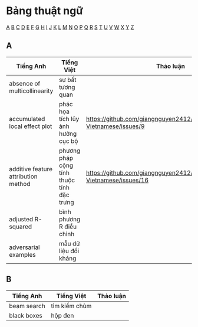 [comment]: <> (Credit to https://d2l.aivivn.com/glossary.html)
# Bảng thuật ngữ

[A](#a) [B](#b) [C](#c) [D](#d) [E](#e) [F](#f) [G](#g)
[H](#h) [I](#i) [J](#j) [K](#k) [L](#l) [M](#m) [N](#n)
[O](#o) [P](#p) [Q](#q) [R](#r) [S](#s) [T](#t) [U](#u)
[V](#v) [W](#w) [X](#x) [Y](#y) [Z](#z)

## A
| Tiếng Anh                             | Tiếng Việt                | Thảo luận                                    |
|---------------------------------------|---------------------------|----------------------------------------------|
| absence of multicollinearity          | sự bất tương quan         |                                              |
| accumulated local effect plot         | phác họa tích lũy ảnh hưởng cục bộ            | https://github.com/giangnguyen2412/InterpretableMLBook-Vietnamese/issues/9|
| additive feature attribution method   | phương pháp cộng tính thuộc tính đặc trưng    | https://github.com/giangnguyen2412/InterpretableMLBook-Vietnamese/issues/16|
| adjusted R-squared                    | bình phương R điều chỉnh                      |                                                                            |
| adversarial examples                  | mẫu dữ liệu đối kháng                         |                                                                            |

## B
| Tiếng Anh                             | Tiếng Việt                | Thảo luận                                   |
|---------------------------------------|---------------------------|---------------------------------------------|
| beam search                           | tìm kiếm chùm             |                                             |
| black boxes                           | hộp đen                   |                                             | 



